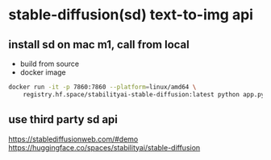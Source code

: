 stable-diffusion(sd) text-to-img api
==

## install sd on mac m1, call from local
- build from source
- docker image

```bash
docker run -it -p 7860:7860 --platform=linux/amd64 \
    registry.hf.space/stabilityai-stable-diffusion:latest python app.py
```


## use third party sd api

https://stablediffusionweb.com/#demo
https://huggingface.co/spaces/stabilityai/stable-diffusion